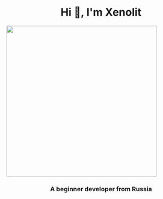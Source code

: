 <h1 align="center">Hi 👋, I'm Xenolit</h1>
<img src="https://user-images.githubusercontent.com/81859776/177783743-6d44305a-2ad9-4748-a52e-ed54b3be4f4f.png" width="400" height="400"/>
<h3 align="center">A beginner developer from Russia</h3>
